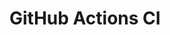 # GitHub Actions CI







































































































































































































































































































































































































































































































